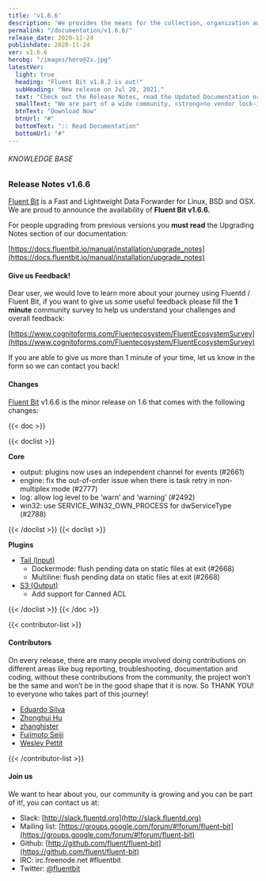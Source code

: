 ```yaml
---
title: 'v1.6.6'
description: 'We provides the means for the collection, organization and computerized retrieval of knowledgeand Lightweight Data Forwarder for Linux, BSD and OSX. We are proud to announce the availability of Fluent Bit v1.6.6.'
permalink: "/documentation/v1.6.6/"
release_date: 2020-11-24
publishdate: 2020-11-24
ver: v1.6.6
herobg: "/images/hero@2x.jpg"
latestVer:
  light: true
  heading: "Fluent Bit v1.8.2 is out!"
  subHeading: "New release on Jul 20, 2021,"
  text: "Check out the Release Notes, read the Updated Documentation or jump directly to the Downloads Section."
  smallText: "We are part of a wide community, <strong>no vendor lock-in.</strong>"
  btnText: "Download Now"
  btnUrl: "#"
  bottomText: ":: Read Documentation"
  bottomUrl: "#"
---
```


###### KNOWLEDGE BASE

### Release Notes v1.6.6

[Fluent Bit](https://fluentbit.io/) is a Fast and Lightweight Data Forwarder for Linux, BSD and OSX. We are proud to announce the availability of **Fluent Bit v1.6.6.**

For people upgrading from previous versions you **must read** the Upgrading Notes section of our documentation:

[https://docs.fluentbit.io/manual/installation/upgrade_notes](https://docs.fluentbit.io/manual/installation/upgrade_notes)

#### Give us Feedback!

Dear user, we would love to learn more about your journey using Fluentd / Fluent Bit, if you want to give us some useful feedback please fill the **1 minute** community survey to help us understand your challenges and overall feedback:

[https://www.cognitoforms.com/Fluentecosystem/FluentEcosystemSurvey](https://www.cognitoforms.com/Fluentecosystem/FluentEcosystemSurvey)

If you are able to give us more than 1 minute of your time, let us know in the form so we can contact you back!

#### Changes

[Fluent Bit](https://fluentbit.io) v1.6.6 is the minor release on 1.6 that comes with the following changes:

{{< doc >}}

{{< doclist >}}

**Core**

* output: plugins now uses an independent channel for events (#2661)
* engine: fix the out-of-order issue when there is task retry in non-multiplex mode (#2777)
* log: allow log level to be ‘warn’ and ‘warning’ (#2492)
* win32: use SERVICE_WIN32_OWN_PROCESS for dwServiceType (#2788)

{{< /doclist >}}
{{< doclist >}}

**Plugins**

* [Tail (Input)](https://docs.fluentbit.io/manual/pipeline/inputs/tail/)
  * Dockermode: flush pending data on static files at exit (#2668)
  * Multiline: flush pending data on static files at exit (#2668)
* [S3 (Output)](https://docs.fluentbit.io/manual/pipeline/outputs/s3/)
  * Add support for Canned ACL

{{< /doclist >}}
{{< /doc >}}

{{< contributor-list >}}

#### Contributors

On every release, there are many people involved doing contributions on different areas like bug reporting, troubleshooting, documentation and coding, without these contributions from the community, the project won’t be the same and won’t be in the good shape that it is now. So THANK YOU! to everyone who takes part of this journey!

* [Eduardo Silva](https://github.com/edsiper)
* [Zhonghui Hu](https://github.com/zhonghui12)
* [zhanghjster](https://github.com/zhanghjster)
* [Fujimoto Seiji](https://github.com/fujimotos)
* [Wesley Pettit](https://github.com/PettitWesley)

{{< /contributor-list >}}

#### Join us

We want to hear about you, our community is growing and you can be part of it!, you can contact us at:

* Slack: [http://slack.fluentd.org](http://slack.fluentd.org)
* Mailing list: [https://groups.google.com/forum/#!forum/fluent-bit](https://groups.google.com/forum/#!forum/fluent-bit)
* Github: [http://github.com/fluent/fluent-bit](https://github.com/fluent/fluent-bit)
* IRC: irc.freenode.net #fluentbit
* Twitter: [@fluentbit](https://twitter.com/fluentbit)